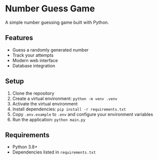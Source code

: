 # Number Guess Game

A simple number guessing game built with Python.

## Features

- Guess a randomly generated number
- Track your attempts
- Modern web interface
- Database integration

## Setup

1. Clone the repository
2. Create a virtual environment: `python -m venv .venv`
3. Activate the virtual environment
4. Install dependencies: `pip install -r requirements.txt`
5. Copy `.env.example` to `.env` and configure your environment variables
6. Run the application: `python main.py`

## Requirements

- Python 3.8+
- Dependencies listed in `requirements.txt`
